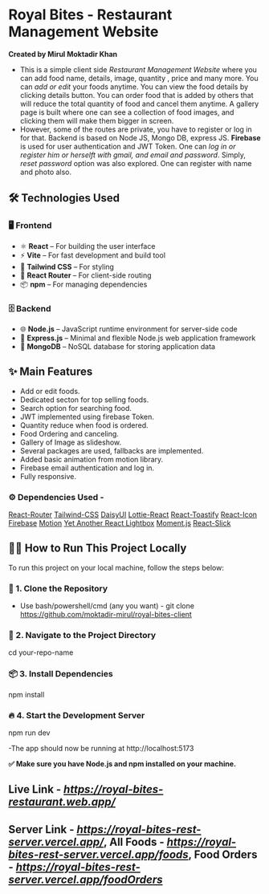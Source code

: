 # Royal Bites - Restaurant Management Website

**Created by Mirul Moktadir Khan**
- This is a simple client side *Restaurant Management Website* where you can add food name, details, image, quantity , price and many more. You can *add or edit* your foods anytime. You can view the food details by clicking details button. You can order food that is added by others that will reduce the total quantity of food and cancel them anytime. A gallery page is built where one can see a collection of food images, and clicking them will make them bigger in screen.
- However, some of the routes are private, you have to register or log in for that. Backend is based on Node JS, Mongo DB, express JS. **Firebase** is used for user authentication and JWT Token. One can *log in or register him or herselft with gmail, and email and password*. Simply, *reset password* option was also explored. One can register with name and photo also. 

## 🛠️ Technologies Used

### 🖥️ Frontend
- ⚛️ **React** – For building the user interface  
- ⚡ **Vite** – For fast development and build tool  
- 🎨 **Tailwind CSS** – For styling  
- 🔗 **React Router** – For client-side routing  
- 📦 **npm** – For managing dependencies

### 🗄️ Backend
- 🌐 **Node.js** – JavaScript runtime environment for server-side code  
- 🧰 **Express.js** – Minimal and flexible Node.js web application framework  
- 🍃 **MongoDB** – NoSQL database for storing application data

## ✨ Main Features
- Add or edit foods.
- Dedicated secton for top selling foods.
- Search option for searching food.
- JWT implemented using firebase Token.
- Quantity reduce when food is ordered.
- Food Ordering and canceling.
- Gallery of Image as slideshow.
- Several packages are used, fallbacks are implemented.
- Added basic animation from motion library.
- Firebase email authentication and log in.
- Fully responsive.


### ⚙️ Dependencies Used -
[React-Router](https://reactrouter.com/)
[Tailwind-CSS](https://tailwindcss.com/)
[DaisyUI](https://daisyui.com/)
[Lottie-React](https://lottiereact.com/)
[React-Toastify](https://github.com/fkhadra/react-toastify#readme)
[React-Icon](https://react-icons.github.io/react-icons/)
[Firebase](https://firebase.google.com/)
[Motion](https://motion.dev/)
[Yet Another React Lightbox](https://yet-another-react-lightbox.com/)
[Moment.js](https://momentjs.com/)
[React-Slick](https://react-slick.neostack.com/)


## 🧑‍💻 How to Run This Project Locally
To run this project on your local machine, follow the steps below:

### 📁 1. Clone the Repository
- Use bash/powershell/cmd (any you want) -
git clone https://github.com/moktadir-mirul/royal-bites-client
### 📂 2. Navigate to the Project Directory
cd your-repo-name
### 📦 3. Install Dependencies
npm install
### 🔥 4. Start the Development Server
npm run dev

-The app should now be running at http://localhost:5173

**✅ Make sure you have Node.js and npm installed on your machine.**

## Live Link - ***https://royal-bites-restaurant.web.app/***
## Server Link - ***https://royal-bites-rest-server.vercel.app/***, All Foods - ***https://royal-bites-rest-server.vercel.app/foods***, Food Orders - ***https://royal-bites-rest-server.vercel.app/foodOrders***